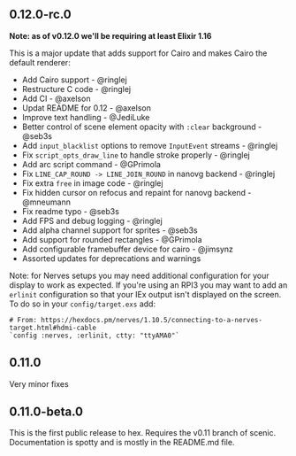 ## 0.12.0-rc.0

**Note: as of v0.12.0 we'll be requiring at least Elixir 1.16**

This is a major update that adds support for Cairo and makes Cairo the default renderer:

* Add Cairo support - @ringlej
* Restructure C code - @ringlej
* Add CI - @axelson
* Updat README for 0.12 - @axelson
* Improve text handling - @JediLuke
* Better control of scene element opacity with `:clear` background - @seb3s
* Add `input_blacklist` options to remove `InputEvent` streams - @ringlej
* Fix `script_opts_draw_line` to handle stroke properly - @ringlej
* Add arc script command - @GPrimola
* Fix `LINE_CAP_ROUND -> LINE_JOIN_ROUND` in nanovg backend - @ringlej
* Fix extra `free` in image code - @ringlej
* Fix hidden cursor on refocus and repaint for nanovg backend - @mneumann
* Fix readme typo - @seb3s
* Add FPS and debug logging - @ringlej
* Add alpha channel support for sprites - @seb3s
* Add support for rounded rectangles - @GPrimola
* Add configurable framebuffer device for cairo - @jimsynz
* Assorted updates for deprecations and warnings





Note: for Nerves setups you may need additional configuration for your display
to work as expected. If you're using an RPI3 you may want to add an `erlinit`
configuration so that your IEx output isn't displayed on the screen. To do so in your `config/target.exs` add:
```
# From: https://hexdocs.pm/nerves/1.10.5/connecting-to-a-nerves-target.html#hdmi-cable
`config :nerves, :erlinit, ctty: "ttyAMA0"`
```



## 0.11.0
Very minor fixes

## 0.11.0-beta.0
This is the first public release to hex. Requires the v0.11 branch of scenic.
Documentation is spotty and is mostly in the README.md file.
